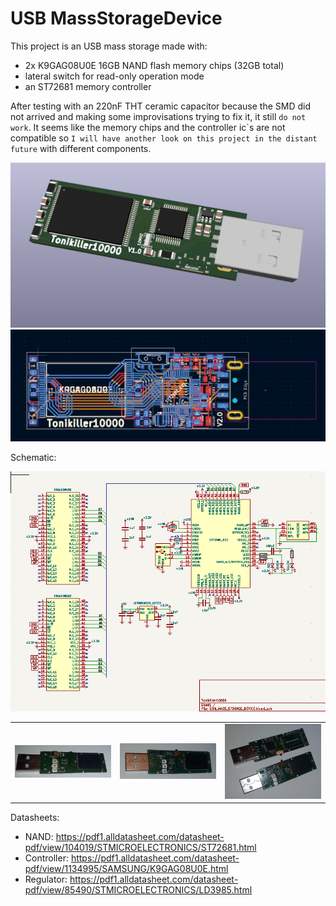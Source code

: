 # USB MassStorageDevice


This project is an USB mass storage made with:
- 2x K9GAG08U0E 16GB NAND flash memory chips (32GB total) 
- lateral switch for read-only operation mode 
- an ST72681 memory controller 


After testing with an 220nF THT ceramic capacitor because the SMD did not arrived and making some improvisations trying to fix it,
 it still `do not work`. It seems like the memory chips and the controller ic\`s are not compatible so 
 `I will have another look on this project in the distant future` with different components.

<img src="https://github.com/Tonikiller10000/USB-MassStorageDevice/blob/main/USB_MassStorageDevice_Pictures/3DModel.png"/>

<img src="https://github.com/Tonikiller10000/USB-MassStorageDevice/blob/main/USB_MassStorageDevice_Pictures/proiectareV2.png"/>


Schematic:

<img src="https://github.com/Tonikiller10000/USB-MassStorageDevice/blob/main/USB_MassStorageDevice_Pictures/schematic2.png"/>

<table>
  <tr>
    <td><img src="https://github.com/Tonikiller10000/USB-MassStorageDevice/blob/main/USB_MassStorageDevice_Pictures/stk3.jpg" ></td>
    <td><img src="https://github.com/Tonikiller10000/USB-MassStorageDevice/blob/main/USB_MassStorageDevice_Pictures/stk5.jpg" ></td>
    <td><img src="https://github.com/Tonikiller10000/USB-MassStorageDevice/blob/main/USB_MassStorageDevice_Pictures/stk6.jpg" ></td>
  </tr>
 </table>


Datasheets:
- NAND: https://pdf1.alldatasheet.com/datasheet-pdf/view/104019/STMICROELECTRONICS/ST72681.html
- Controller: https://pdf1.alldatasheet.com/datasheet-pdf/view/1134995/SAMSUNG/K9GAG08U0E.html
- Regulator: https://pdf1.alldatasheet.com/datasheet-pdf/view/85490/STMICROELECTRONICS/LD3985.html




